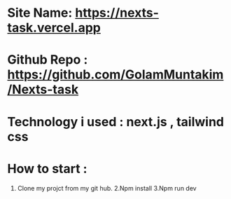 # Site Name: https://nexts-task.vercel.app
# Github Repo : https://github.com/GolamMuntakim/Nexts-task
# Technology i used : next.js , tailwind css
# How to start : 
1. Clone my projct from my git hub.
2.Npm install
3.Npm run dev